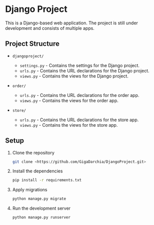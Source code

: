 # Django Project

This is a Django-based web application. The project is still under development and consists of multiple apps.

## Project Structure

- `djangoproject/`
  - `settings.py` - Contains the settings for the Django project.
  - `urls.py` - Contains the URL declarations for the Django project.
  - `views.py` - Contains the views for the Django project.
  
- `order/`
  - `urls.py` - Contains the URL declarations for the order app.
  - `views.py` - Contains the views for the order app.
  
- `store/`
  - `urls.py` - Contains the URL declarations for the store app.
  - `views.py` - Contains the views for the store app.

## Setup

1. Clone the repository
   ```bash
   git clone <https://github.com/GigaDarchia/DjangoProject.git>
   ```
2. Install the dependencies
   ```bash
   pip install -r requirements.txt
   ```
3. Apply migrations
   ```bash
   python manage.py migrate
   ```
4. Run the development server
   ```bash
   python manage.py runserver
   ```

